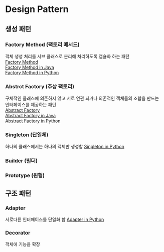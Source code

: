 # Design Pattern
## 생성 패턴
### Factory Method (팩토리 메서드)
객체 생성 처리를 서브 클래스로 분리해 처리하도록 캡슐화 하는 패턴<br/>
[Factory Method](https://github.com/mallycrip/DesignPattern/blob/master/Factory_Method.md)<br/>
[Factory Method in Java](https://github.com/mallycrip/DesignPattern/tree/master/Java/FactoryMethod/src)<br/>
[Factory Method in Python](https://github.com/mallycrip/DesignPattern/tree/master/Python/factory_method)<br/>
### Abstrct Factory (추상 팩토리)
구체적인 클래스에 의존하지 않고 서로 연관 되거나 의존적인 객체들의 조합을 만드는 인터페이스를 제공하는 패턴<br/>
[Abstract Factory](https://github.com/mallycrip/DesignPattern/blob/master/Abstract_Factory.md)<br/>
[Abstract Factory in Java](https://github.com/mallycrip/DesignPattern/tree/master/Java/AbstactFactory/src)<br/>
[Abstract Factory in Python](https://github.com/mallycrip/DesignPattern/tree/master/Python/abstract_factory)
### Singleton (단일체)
하나의 클래스에서는 하나의 객체만 생성함
[Singleton in Python](https://github.com/mallycrip/DesignPattern/tree/master/Python/singleton)
### Builder (빌더)
### Prototype (원형)
## 구조 패턴
### Adapter
서로다른 인터페이스를 단일화 함
[Adapter in Python](https://github.com/mallycrip/DesignPattern/tree/master/Python/adapter)
### Decorator
객체에 기능을 확장
